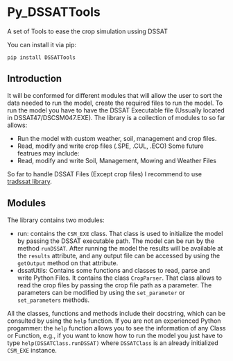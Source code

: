 # Py_DSSATTools
A set of Tools to ease the crop simulation ussing DSSAT

You can install it via pip:

`pip install DSSATTools`

## Introduction
It will be conformed for different modules that will allow the user to sort the data needed to run the model, create the required files to run the model. To run the model you have to have the DSSAT Executable file (Ussually located in DSSAT47/DSCSM047.EXE). The library is a collection of modules to so far allows:
 - Run the model with custom weather, soil, management and crop files. 
 - Read, modify and write crop files (.SPE, .CUL, .ECO)
Some future featrues may include:
 - Read, modify and write Soil, Management, Mowing and Weather Files

 So far to handle DSSAT Files (Except crop files) I recommend to use [tradssat library](https://github.com/julienmalard/traDSSAT).

## Modules
The library contains two modules:
- run: contains the `CSM_EXE` class. That class is used to initialize the model by passing the DSSAT executable path. The model can be run by the method `runDSSAT`. After running the model the results will be available at the `results` attribute, and any output file can be accessed by using the `getOutput` method on that attribute. 
- dssatUtils: Contains some functions and classes to read, parse and write Python Files. It contains the class `CropParser`. That class allows to read the crop files by passing the crop file path as a parameter. The parameters can be modified by using the `set_parameter` or `set_parameters` methods.

All the classes, functions and methods include their docstring, which can be consulted by using the `help` function.  If you are not an experienced Python progammer: the `help` function allows you to see the information of any Class or Function, e.g., if you want to know how to run the model you just have to type `help(DSSATClass.runDSSAT)` where `DSSATClass` is an already initialized `CSM_EXE` instance.